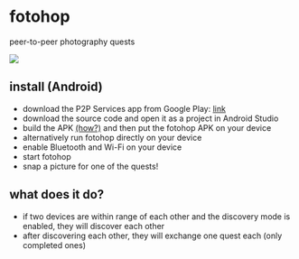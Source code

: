 # fotohop
peer-to-peer photography quests

![](https://github.com/paupowpow/fotohop/blob/master/app/src/main/res/mipmap-xxxhdpi/fotohopicon.png)

## install (Android)
* download the P2P Services app from Google Play: [link](https://play.google.com/store/apps/details?id=ch.uepaa.p2pservices)
* download the source code and open it as a project in Android Studio
* build the APK [(how?)](http://stackoverflow.com/questions/16709848/build-unsigned-apk-file-with-android-studio) and then put the fotohop APK on your device
* alternatively run fotohop directly on your device
* enable Bluetooth and Wi-Fi on your device
* start fotohop
* snap a picture for one of the quests!

## what does it do?
* if two devices are within range of each other and the discovery mode is enabled, they will discover each other
* after discovering each other, they will exchange one quest each (only completed ones)

